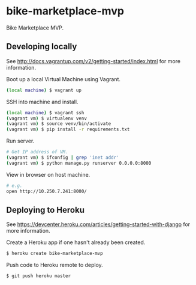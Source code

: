 bike-marketplace-mvp
====================

Bike Marketplace MVP.

Developing locally
------------------

See http://docs.vagrantup.com/v2/getting-started/index.html for more information.

Boot up a local Virtual Machine using Vagrant.

```sh
(local machine) $ vagrant up
```

SSH into machine and install.

```sh
(local machine) $ vagrant ssh
(vagrant vm) $ virtualenv venv
(vagrant vm) $ source venv/bin/activate
(vagrant vm) $ pip install -r requirements.txt
```

Run server.

```sh
# Get IP address of VM.
(vagrant vm) $ ifconfig | grep 'inet addr'
(vagrant vm) $ python manage.py runserver 0.0.0.0:8000
```

View in browser on host machine.

```sh
# e.g.
open http://10.250.7.241:8000/
```

Deploying to Heroku
-------------------

See https://devcenter.heroku.com/articles/getting-started-with-django for more information.

Create a Heroku app if one hasn't already been created.

```sh
$ heroku create bike-marketplace-mvp
```

Push code to Heroku remote to deploy.

```sh
$ git push heroku master
```